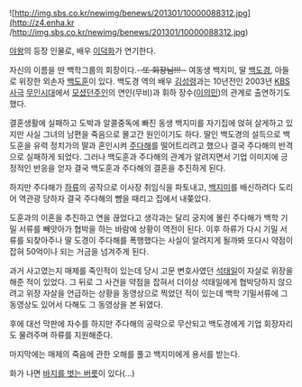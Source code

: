 ![http://img.sbs.co.kr/newimg/benews/201301/10000088312.jpg](http://z4.enha.kr
/http://img.sbs.co.kr/newimg/benews/201301/10000088312.jpg)

[야왕](%EC%95%BC%EC%99%95%28%EB%93%9C%EB%9D%BC%EB%A7%88%29.md)의 등장 인물로, 배우
[이덕화](%EC%9D%B4%EB%8D%95%ED%99%94.md)가 연기한다.

자신의 이름을 딴 백학그룹의 회장이다.-<del> 또 회장님!!! -</del> 여동생 백지미, 딸
[백도경](%EB%B0%B1%EB%8F%84%EA%B2%BD.md), 아들로 위장한 외손자
[백도훈](%EB%B0%B1%EB%8F%84%ED%9B%88.md)이 있다. 백도경 역의 배우
[김성령](%EA%B9%80%EC%84%B1%EB%A0%B9.md)과는 10년전인 2003년 [KBS](KBS.md)
[사극](%EC%82%AC%EA%B7%B9.md)
[무인시대](%EB%AC%B4%EC%9D%B8%EC%8B%9C%EB%8C%80.md)에서 [모셨던주인](%EC%9D%B4%EC%9D%98%EB%B0%A9.md)의 연인(무비)과 휘하
장수([이의민](%EC%9D%B4%EC%9D%98%EB%AF%BC.md))의 관계로 출연하기도 했다.

결혼생활에 실패하고 도박과 알콜중독에 빠진 동생 백지미를 자기집에 얹혀 살게하고 있지만 사실 그녀의 남편을 죽음으로 몰고간 원인이기도 하다.
딸인 백도경의 설득으로 백도훈을 유력 정치가의 딸과 혼인시켜 [주다해](%EC%A3%BC%EB%8B%A4%ED%95%B4.md)를
떨어트리려고 했으나 결국 주다해의 반격으로 실패하게 되었다. 그러나 백도훈과 주다해의 관계가 알려지면서 기업 이미지에 긍정적인 반응을 얻자
결국 백도훈과 주다해의 결혼을 추진하게 된다.

하지만 주다해가 [하류](%ED%95%98%EB%A5%98.md)의 공작으로 이사장 취임식을 파토내고,
[백지미](%EB%B0%B1%EC%A7%80%EB%AF%B8.md)를 배신하려다 도리어 역관광 당하자 결국 주다해의 뺨을 때리고 집에서
내쫒았다.

도훈과의 이혼을 추진하고 연을 끊었다고 생각과는 달리 궁지에 몰린 주다해가 백학 기밀 서류를 빼앗아가 협박을 하는 바람에 상황이 역전이
된다. 이후 하류가 다시 기밀 서류를 되찾아주나 딸 도경이 주다해를 폭행했다는 사실이 알려지게 될까봐 또다시 약점이 잡혀 50억이나 되는
거금을 넘겨주게 된다.  

과거 사고였는지 매제를 죽인적이 있는데 당시 고문 변호사였던 [석태일](%EC%84%9D%ED%83%9C%EC%9D%BC.md)이
자살로 위장을 해준 적이 있었다. 그 뒤로 그 사건을 약점을 잡혀서 더이상 석태일에게 협박당하지 않으려고 위장 자살을 언급하는 상황을
동영상으로 찍었던 적이 있는데 백학 기밀서류에 그 동영상도 있어서 다해도 그 동영상을 본 뒤였다.

후에 대선 막판에 자수를 하지만 주다해의 공략으로 무산되고 백도경에게 기업 회장자리도 물려주며 하류를 지원해준다.  

마지막에는 매제의 죽음에 관한 오해를 풀고 백지미에게 용서를 받는다.  

화가 나면 [바지를 벗는 버릇](%EB%82%98%ED%9B%88%EC%95%84.md)이 있다(...)

